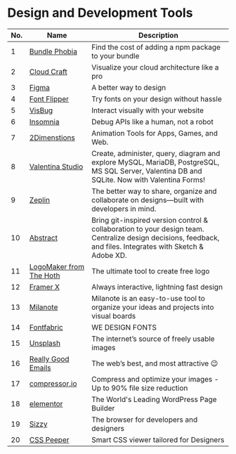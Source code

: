 # Design and Development Tools
| No. | Name | Description |
|---|---|---|
| 1 | [Bundle Phobia](https://bundlephobia.com/) | Find the cost of adding a npm package to your bundle |
| 2 | [Cloud Craft](https://cloudcraft.co/) | Visualize your cloud architecture like a pro |
| 3 | [Figma](https://www.figma.com/) | A better way to design |
| 4 | [Font Flipper](https://fontflipper.com/upload) | Try fonts on your design without hassle |
| 5 | [VisBug](https://github.com/GoogleChromeLabs/ProjectVisBug) | Interact visually with your website |
| 6 | [Insomnia](https://insomnia.rest/) | Debug APIs like a human, not a robot |
| 7 | [2Dimenstions](https://www.2dimensions.com/) | Animation Tools for Apps, Games, and Web. |
| 8 | [Valentina Studio](https://valentina-db.com/en/all-downloads) | Create, administer, query, diagram and explore MySQL, MariaDB, PostgreSQL, MS SQL Server, Valentina DB and SQLite. Now with Valentina Forms! |
| 9 | [Zeplin](https://zeplin.io) | The better way to share, organize and collaborate on designs—built with developers in mind. |
| 10 | [Abstract](https://abstract.com) | Bring git-inspired version control & collaboration to your design team. Centralize design decisions, feedback, and files. Integrates with Sketch & Adobe XD. |
| 11 | [LogoMaker from The Hoth](https://logomaker.thehoth.com) | The ultimate tool to create free logo |
| 12 | [Framer X](https://framer.com) | Always interactive, lightning fast design |
| 13 | [Milanote](https://milanote.com/) | Milanote is an easy-to-use tool to organize your ideas and projects into visual boards |
| 14 | [Fontfabric](https://www.fontfabric.com/) | WE DESIGN FONTS |
| 15 | [Unsplash](https://unsplash.com) | The internet’s source of freely usable images |
| 16 | [Really Good Emails](https://reallygoodemails) | The web’s best, and most attractive 😉 |
| 17 | [compressor.io](https://compressor.io) | Compress and optimize your images - Up to 90% file size reduction |
| 18 | [elementor](https://elementor.com/) | The World's Leading WordPress Page Builder |
| 19 | [Sizzy](https://sizzy.co/) | The browser for developers and designers |
| 20 | [CSS Peeper](https://csspeeper.com) | Smart CSS viewer tailored for Designers |
